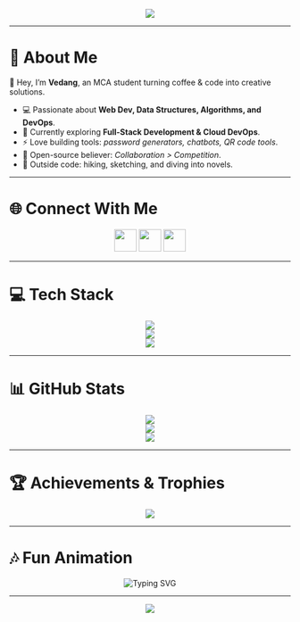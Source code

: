 <!-- Profile Banner -->
<p align="center">
  <img src="https://capsule-render.vercel.app/api?type=waving&color=0:00C9FF,100:92FE9D&height=180&section=header&text=CodeWithVedang🚀&fontSize=40&fontColor=fff&animation=fadeIn&fontAlignY=35" />
</p>

---

# 💫 About Me
👋 Hey, I’m **Vedang**, an MCA student turning coffee & code into creative solutions.  

- 💻 Passionate about **Web Dev, Data Structures, Algorithms, and DevOps**.  
- 🌱 Currently exploring **Full-Stack Development & Cloud DevOps**.  
- ⚡ Love building tools: *password generators, chatbots, QR code tools*.  
- 🤝 Open-source believer: *Collaboration > Competition*.  
- 🎨 Outside code: hiking, sketching, and diving into novels.  

---

# 🌐 Connect With Me  
<p align="center">
  <a href="https://instagram.com/__vedangs__"><img src="https://skillicons.dev/icons?i=instagram" height="40" /></a>
  <a href="https://linkedin.com/in/vedang-shelatkar-b3839a26a"><img src="https://skillicons.dev/icons?i=linkedin" height="40" /></a>
  <a href="mailto:shelatkarvedang2@gmail.com"><img src="https://skillicons.dev/icons?i=gmail" height="40" /></a>
</p>

---

# 💻 Tech Stack
<p align="center">
  <img src="https://skillicons.dev/icons?i=c,cpp,cs,java,js,ts,python,kotlin,php,r,html,css" /><br/>
  <img src="https://skillicons.dev/icons?i=react,nodejs,angular,express,dotnet,php,mysql,firebase,vercel,gcp,git,github,gitlab" /><br/>
  <img src="https://skillicons.dev/icons?i=figma,xd,ai,ps,canva" />
</p>

---

# 📊 GitHub Stats
<div align="center">
  
  ![](https://github-readme-stats.vercel.app/api?username=CodeWithVedang&theme=radical&hide_border=false&include_all_commits=true&count_private=true)  
  ![](https://github-readme-streak-stats.herokuapp.com/?user=CodeWithVedang&theme=radical&hide_border=false)  
  ![](https://github-readme-stats.vercel.app/api/top-langs/?username=CodeWithVedang&theme=radical&hide_border=false&layout=compact)

</div>

---

# 🏆 Achievements & Trophies
<p align="center">
  <img src="https://github-profile-trophy.vercel.app/?username=CodeWithVedang&theme=tokyonight&margin-w=8&margin-h=8&no-frame=true" />
</p>

---

# 🎶 Fun Animation  
<p align="center">
  <img src="https://readme-typing-svg.herokuapp.com?font=Fira+Code&size=22&pause=1000&color=00F7FF&width=435&lines=Always+Learning+New+Things;Coding+is+My+Superpower;Open-Source+Enthusiast;Let's+Build+Something+Awesome!" alt="Typing SVG" />
</p>

---

<p align="center">
  <img src="https://capsule-render.vercel.app/api?type=waving&color=0:92FE9D,100:00C9FF&height=120&section=footer" />
</p>
